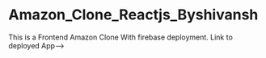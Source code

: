 # Amazon_Clone_Reactjs_Byshivansh
 This is a Frontend Amazon Clone With firebase deployment. Link to deployed App--> 
